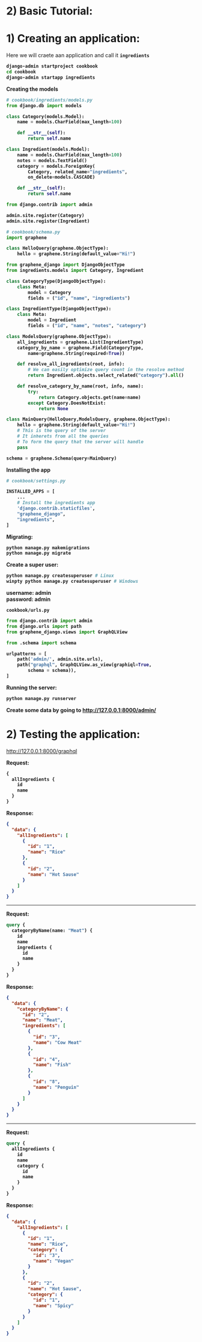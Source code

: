 # 2) Basic Tutorial:


# 1) Creating an application:

Here we will craete aan application and call it **`ingredients`**

<b>

```bash
django-admin startproject cookbook
cd cookbook
django-admin startapp ingredients
```

Creating the models


```python
# cookbook/ingredients/models.py
from django.db import models

class Category(models.Model):
    name = models.CharField(max_length=100)

    def __str__(self):
        return self.name

class Ingredient(models.Model):
    name = models.CharField(max_length=100)
    notes = models.TextField()
    category = models.ForeignKey(
        Category, related_name="ingredients", 
        on_delete=models.CASCADE)

    def __str__(self):
        return self.name

from django.contrib import admin

admin.site.register(Category)
admin.site.register(Ingredient)
```



```python
# cookbook/schema.py
import graphene

class HelloQuery(graphene.ObjectType):
    hello = graphene.String(default_value="Hi!")

from graphene_django import DjangoObjectType
from ingredients.models import Category, Ingredient

class CategoryType(DjangoObjectType):
    class Meta:
        model = Category
        fields = ("id", "name", "ingredients")

class IngredientType(DjangoObjectType):
    class Meta:
        model = Ingredient
        fields = ("id", "name", "notes", "category")

class ModelsQuery(graphene.ObjectType):
    all_ingredients = graphene.List(IngredientType)
    category_by_name = graphene.Field(CategoryType, 
    	name=graphene.String(required=True))

    def resolve_all_ingredients(root, info):
        # We can easily optimize query count in the resolve method
        return Ingredient.objects.select_related("category").all()

    def resolve_category_by_name(root, info, name):
        try:
            return Category.objects.get(name=name)
        except Category.DoesNotExist:
            return None

class MainQuery(HelloQuery,ModelsQuery, graphene.ObjectType):
    hello = graphene.String(default_value="Hi!")
    # This is the query of the server
    # It inherets from all the queries
    # To form the query that the server will handle
    pass

schema = graphene.Schema(query=MainQuery)
```



Installing the app

```python
# cookbook/settings.py

INSTALLED_APPS = [
    ...
    # Install the ingredients app
    'django.contrib.staticfiles',
    "graphene_django",
    "ingredients",
]
```


Migrating:

```bash
python manage.py makemigrations
python manage.py migrate
```



Create a super user:



```bash
python manage.py createsuperuser # Linux
winpty python manage.py createsuperuser # Windows
```

username: admin  
password: admin





`cookbook/urls.py`
```python
from django.contrib import admin
from django.urls import path
from graphene_django.views import GraphQLView

from .schema import schema

urlpatterns = [
    path('admin/', admin.site.urls),
    path("graphql", GraphQLView.as_view(graphiql=True,
    	schema = schema)),
]
```



Running the server:

```bash
python manage.py runserver
```

Create some data by going to  http://127.0.0.1:8000/admin/


</b>












# 2) Testing the application:



http://127.0.0.1:8000/graphql



<b>



Request:
```graphql
{
  allIngredients {
    id
    name
  }
}
```



Response:

```json
{
  "data": {
    "allIngredients": [
      {
        "id": "1",
        "name": "Rice"
      },
      {
        "id": "2",
        "name": "Hot Sause"
      }
    ]
  }
}
```

---




















Request:
```graphql
query {
  categoryByName(name: "Meat") {
    id
    name
    ingredients {
      id
      name
    }
  }
}
```



Response:

```json
{
  "data": {
    "categoryByName": {
      "id": "2",
      "name": "Meat",
      "ingredients": [
        {
          "id": "3",
          "name": "Cow Meat"
        },
        {
          "id": "4",
          "name": "Fish"
        },
        {
          "id": "8",
          "name": "Penguin"
        }
      ]
    }
  }
}
```

---










Request:
```graphql
query {
  allIngredients {
    id
    name
    category {
      id
      name
    }
  }
}
```



Response:

```json
{
  "data": {
    "allIngredients": [
      {
        "id": "1",
        "name": "Rice",
        "category": {
          "id": "3",
          "name": "Vegan"
        }
      },
      {
        "id": "2",
        "name": "Hot Sause",
        "category": {
          "id": "1",
          "name": "Spicy"
        }
      }
    ]
  }
}
```





























</b>


































